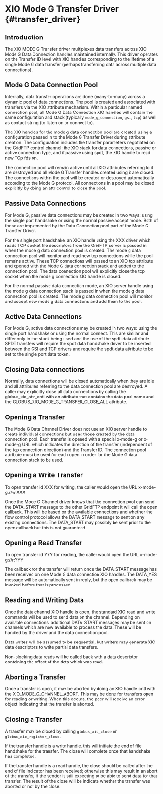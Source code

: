 XIO Mode G Transfer Driver {#transfer_driver}
==========================
Introduction
------------
The XIO MODE G Transfer driver multiplexes data transfers across XIO Mode G
Data Connection handles maintained internally. This driver operates on the
Transfer ID level with XIO handles corresponding to the lifetime of a single
Mode G data transfer (perhaps transferring data across multiple data
connections).

Mode G Data Connection Pool
---------------------------
Internally, data transfer operations are done (many-to-many) across a dynamic
pool of data connections. The pool is created and associated with  transfers
via the XIO attribute mechanism. Within a particular named connection pool, all
Mode G Data Connection XIO handles will contain the same configuration and
stack (typically `mode_g_connection`, `gsi`, `tcp`) as well as contact string
(to listen on or connect to).

The XIO handles for the mode g data connection pool are created using a
configuration passed in to the Mode G Transfer Driver during attribute
creation. The configuration includes the transfer parameters negotiated on the
GridFTP control channel: the XIO stack for data connections, passive or active
connection type, and if passive using spdt, the XIO handle to read new TCp fds
on.

The connection pool will remain active until all XIO attributes referring to it
are destroyed and all Mode G Transfer handles created using it are closed. The
connections within the pool will be created or destroyed automatically
according to the Mode G protocol. All connections in a pool may be closed
explicitly by doing an attr control to close the pool.

Passive Data Connections
------------------------
For Mode G, passive data connections may be created in two ways: using the
single port handshake or using the normal passive accept mode. Both of these
are implemented by the Data Connection pool part of the Mode G Transfer Driver.

For the single port handshake, an XIO handle using the XXX driver which  reads
TCP socket file descriptors from the GridFTP server is passed in when the mode
g data connection pool is created. The mode g data connection pool will monitor
and read new tcp connections while the pool remains active. These TCP
connections will passed to an XIO tcp attribute and opened with the Mode G data
connection stack and added to the connection pool. The data connection pool
will explicitly close the tcp socket when the mode g connection XIO handle is
closed.

For the normal passive data connection mode, an XIO server handle using the
mode g data connection stack is passed in when the mode g data connection pool
is created. The mode g data connection pool will monitor and accept new mode g
data connections and add them to the pool.

Active Data Connections
-----------------------
For Mode G, active data connections may be created in two ways: using the
single port handshake or using the normal connect. This are similar and differ
only in the stack being used and the use of the spdt-data attribute. SPDT
transfers will require the spdt data handshake driver to be inserted between
the GSI and TCP drivers and require the spdt-data attribute to be set to the
single port data token.

Closing Data connections
------------------------
Normally, data connections will be closed automatically when they are idle and
all attributes referring to the data connection pool are destroyed. A caller
may explicitly close all data connections by calling the globus_xio_attr_cntl
with an attribute that contains the data pool name and the
GLOBUS_XIO_MODE_G_TRANSFER_CLOSE_ALL attribute.

Opening a Transfer
------------------
The Mode G Data Channel Driver does not use an XIO server handle to create
individual connections but uses those created by the data connection pool. Each
transfer is opened with a special x-mode-g or x-mode-g URL which indicates the
direction of the transfer (independent of the tcp connection direction) and the
Transfer ID. The connection pool attribute must be used for each open in order
for the Mode G data connection stack to be used. 

Opening a Write Transfer
------------------------
To open transfer id XXX for writing, the caller would open the URL
x-mode-g://w:XXX

Once the Mode G Channel driver knows that the connection pool can send the
DATA_START message to the other GridFTP endpoint it will call the open
callback. This will be based on the available connections and whether the flow
control protocol allows the DATA_START message to sent on any existing
connections. The DATA_START may possibly be sent prior to the open callback but
this is not guaranteed.

Opening a Read Transfer
-----------------------
To open transfer id YYY for reading, the caller would open the URL
x-mode-g://r:YYY

The callback for the transfer will return once the DATA_START message has been
received on one Mode G data connection XIO handles. The DATA_YES message will
be automatically sent in reply, but the open callback may be invoked before
that is processed. 

Reading and Writing Data
------------------------
Once the data channel XIO handle is open, the standard XIO read and write
commands will be used to send data on the channel. Depending on available
connections, additional DATA_START messages may be sent on channels which are
now available to process the data. These will be handled by the driver and the
data connection pool.

Data writes will be assumed to be sequential, but writers may generate XIO data
descriptors to write partial data transfers.

Non-blocking data reads will be called back with a data descriptor containing
the offset of the data which was read.

Aborting a Transfer
-------------------
Once a transfer is open, it may be aborted by doing an XIO handle cntl with the
XIO_MODE_G_CHANNEL_ABORT. This may be done for transfers open for reading or
writing. When this occurs, the peer will receive an error object indicating
that the transfer is aborted.

Closing a Transfer
------------------
A transfer may be closed by calling `globus_xio_close` or
`globus_xio_register_close`.

If the transfer handle is a write handle, this will initiate the end of file
handshake for the transfer. The close will complete once that handshake has
completed.

If the transfer handle is a read handle, the close should be called after the
end of file indicator has been received; otherwise this may result in an abort
of the transfer, if the sender is still expecting to be able to send data for
that transfer. The result of the close will be indicate whether the transfer
was aborted or not by the close.
